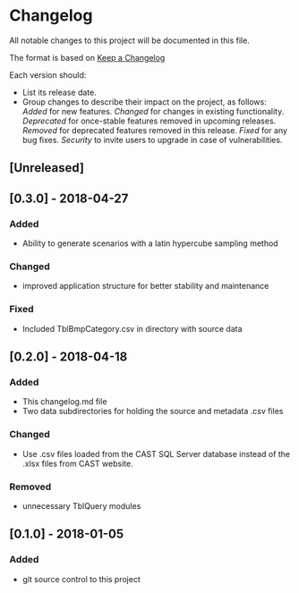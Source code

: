 # Changelog
All notable changes to this project will be documented in this file.

The format is based on [Keep a Changelog](http://keepachangelog.com/en/1.0.0/)

Each version should:
- List its release date.
- Group changes to describe their impact on the project, as follows:
*Added* for new features.
*Changed* for changes in existing functionality.
*Deprecated* for once-stable features removed in upcoming releases.
*Removed* for deprecated features removed in this release.
*Fixed* for any bug fixes.
*Security* to invite users to upgrade in case of vulnerabilities.

## [Unreleased]

## [0.3.0] - 2018-04-27
### Added
- Ability to generate scenarios with a latin hypercube sampling method

### Changed
- improved application structure for better stability and maintenance

### Fixed
- Included TblBmpCategory.csv in directory with source data

## [0.2.0] - 2018-04-18
### Added
- This changelog.md file
- Two data subdirectories for holding the source and metadata .csv files

### Changed
- Use .csv files loaded from the CAST SQL Server database instead
of the .xlsx files from CAST website.

### Removed
- unnecessary TblQuery modules

## [0.1.0] - 2018-01-05
### Added
- git source control to this project